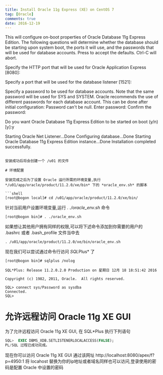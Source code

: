 ```yaml
---
title: Install Oracle 11g Express (XE) on CentOS 7
tag: [Oracle]
comments: true
date: 2016-12-19
---
```





This will configure on-boot properties of Oracle Database 11g Express 
Edition.  The following questions will determine whether the database should 
be starting upon system boot, the ports it will use, and the passwords that 
will be used for database accounts.  Press <Enter> to accept the defaults. 
Ctrl-C will abort.

Specify the HTTP port that will be used for Oracle Application Express [8080]:

Specify a port that will be used for the database listener [1521]:

Specify a password to be used for database accounts.  Note that the same
password will be used for SYS and SYSTEM.  Oracle recommends the use of 
different passwords for each database account.  This can be done after 
initial configuration:
Password can't be null. Enter password:
Confirm the password:

Do you want Oracle Database 11g Express Edition to be started on boot (y/n) [y]:y

Starting Oracle Net Listener...Done
Configuring database...Done
Starting Oracle Database 11g Express Edition instance...Done
Installation completed successfully.
```

安装成功后将会创建一个 /u01 的文件

# 环境配置

安装完成之后为了设置 Oracle 运行所需的环境变量,执行 */u01/app/oracle/product/11.2.0/xe/bin* 下的 *oracle_env.sh* 的脚本

```shell
[root@bogon local]# cd /u01/app/oracle/product/11.2.0/xe/bin/
```

针对当前用户设置环境变量,运行 *. ./oracle_env.sh* 命令

```shell
[root@bogon bin]# . ./oracle_env.sh
```

如果想让其他用户拥有同样的权限,可以将下述命令添加到你需要的用户的 .bashrc 或者 .bash_profile 文件当中去

```shell
. /u01/app/oracle/product/11.2.0/xe/bin/oracle_env.sh  
```

现在我们可以尝试通过命令行访问 *SQL*Plus* 了

```shell
[root@bogon bin]# sqlplus /nolog

SQL*Plus: Release 11.2.0.2.0 Production on 星期日 12月 18 18:51:42 2016

Copyright (c) 1982, 2011, Oracle.  All rights reserved.

SQL> connect sys/Password as sysdba  
Connected.  
SQL> 
```

# 允许远程访问 Oracle 11g XE GUI

为了允许远程访问 Oracle 11g XE GUI, 在 SQL*Plus 执行下列语句

```sql
SQL>  EXEC DBMS_XDB.SETLISTENERLOCALACCESS(FALSE); 
PL/SQL 过程已成功完成。
```

现在你可以访问 Oracle 11g XE GUI 通过该网址 http://localhost:8080/apex/f?p=4950:1
将 locahost 替换为你的ip地址或者域名同样也可以访问,登录使用的密码是配置 Oracle 中设置的密码


